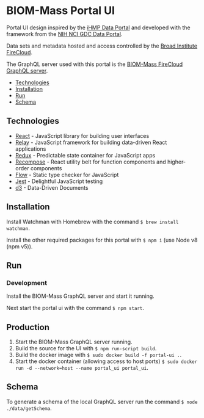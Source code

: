 
# BIOM-Mass Portal UI


Portal UI design inspired by the [iHMP Data Portal](https://portal.hmpdacc.org/) and developed with the framework from the [NIH NCI GDC Data Portal](https://gdc.cancer.gov/).

Data sets and metadata hosted and access controlled by the [Broad Institute FireCloud](https://portal.firecloud.org/).

The GraphQL server used with this portal is the [BIOM-Mass FireCloud GraphQL server](https://github.com/biobakery/firecloud-graphql).

- [Technologies](#technologies)
- [Installation](#installation)
- [Run](#run)
- [Schema](#schema)

## Technologies

- [React](https://facebook.github.io/react/) - JavaScript library for building user interfaces
- [Relay](https://facebook.github.io/relay/) - JavaScript framework for building data-driven React applications
- [Redux](http://redux.js.org/) - Predictable state container for JavaScript apps
- [Recompose](https://github.com/acdlite/recompose) - React utility belt for function components and higher-order components
- [Flow](https://flow.org/) - Static type checker for JavaScript
- [Jest](https://facebook.github.io/jest/) - Delightful JavaScript testing
- [d3](https://d3js.org/) - Data-Driven Documents

## Installation

Install Watchman with Homebrew with the command `$ brew install watchman`.

Install the other required packages for this portal with `$ npm i` (use Node v8 (npm v5)).

## Run

### Development
Install the BIOM-Mass GraphQL server and start it running. 

Next start the portal ui with the command `$ npm start`.

## Production

1. Start the BIOM-Mass GraphQL server running. 
2. Build the source for the UI with `$ npm run-script build`. 
3. Build the docker image with `$ sudo docker build -f portal-ui .`.
4. Start the docker container (allowing access to host ports) `$ sudo docker run -d --network=host --name portal_ui portal_ui`.

## Schema

To generate a schema of the local GraphQL server run the command `$ node ./data/getSchema`.

